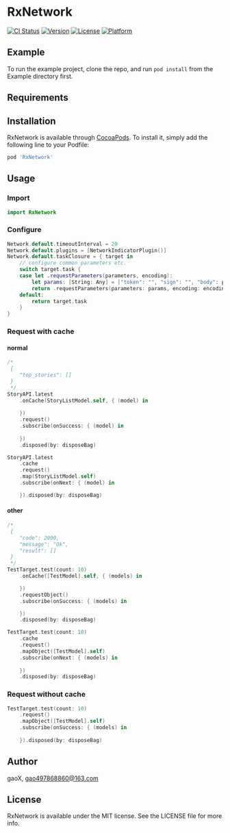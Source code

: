 # RxNetwork

[![CI Status](http://img.shields.io/travis/G-Xi0N/RxNetwork.svg?style=flat)](https://travis-ci.org/G-Xi0N/RxNetwork)
[![Version](https://img.shields.io/cocoapods/v/RxNetwork.svg?style=flat)](http://cocoapods.org/pods/RxNetwork)
[![License](https://img.shields.io/cocoapods/l/RxNetwork.svg?style=flat)](http://cocoapods.org/pods/RxNetwork)
[![Platform](https://img.shields.io/cocoapods/p/RxNetwork.svg?style=flat)](http://cocoapods.org/pods/RxNetwork)

## Example

To run the example project, clone the repo, and run `pod install` from the Example directory first.

## Requirements

## Installation

RxNetwork is available through [CocoaPods](http://cocoapods.org). To install
it, simply add the following line to your Podfile:

```ruby
pod 'RxNetwork'
```

## Usage

### Import

``` swift
import RxNetwork
```

### Configure

```swift
Network.default.timeoutInterval = 20
Network.default.plugins = [NetworkIndicatorPlugin()]
Network.default.taskClosure = { target in
    // configure common parameters etc.
    switch target.task {
    case let .requestParameters(parameters, encoding):
        let params: [String: Any] = ["token": "", "sign": "", "body": parameters]
        return .requestParameters(parameters: params, encoding: encoding)
    default:
        return target.task
    }
}
```

### Request with cache

#### normal

```swift
/*
 {
    "top_stories": []
 }
 */
StoryAPI.latest
    .onCache(StoryListModel.self, { (model) in
        
    })
    .request()
    .subscribe(onSuccess: { (model) in
        
    })
    .disposed(by: disposeBag)

StoryAPI.latest
    .cache
    .request()
    .map(StoryListModel.self)
    .subscribe(onNext: { (model) in

    }).disposed(by: disposeBag)
```

#### other

```swift
/*
 {
    "code": 2000,
    "message": "Ok",
    "result": []
 }
 */
TestTarget.test(count: 10)
    .onCache([TestModel].self, { (models) in

    })
    .requestObject()
    .subscribe(onSuccess: { (models) in

    })
    .disposed(by: disposeBag)

TestTarget.test(count: 10)
    .cache
    .request()
    .mapObject([TestModel].self)
    .subscribe(onNext: { (models) in
        
    })
    .disposed(by: disposeBag)
```

### Request without cache

```swift
TestTarget.test(count: 10)
    .request()
    .mapObject([TestModel].self)
    .subscribe(onSuccess: { (models) in
        
    }).disposed(by: disposeBag)
```

## Author

gaoX, gao497868860@163.com

## License

RxNetwork is available under the MIT license. See the LICENSE file for more info.
